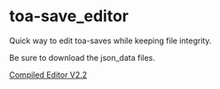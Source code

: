 # toa-save_editor
Quick way to edit toa-saves while keeping file integrity.

Be sure to download the json_data files.

<a href="https://www.mediafire.com/file/cup1nh8ei10jyvo/save_editor_2-2.exe/file">Compiled Editor V2.2</a>
